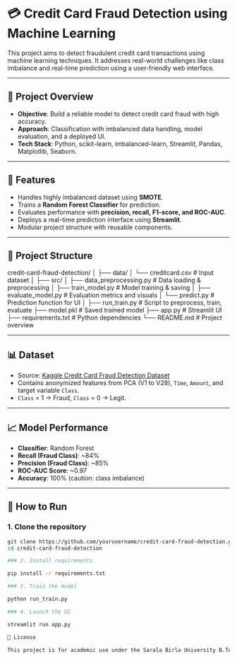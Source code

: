 # 💳 Credit Card Fraud Detection using Machine Learning

This project aims to detect fraudulent credit card transactions using machine learning techniques. It addresses real-world challenges like class imbalance and real-time prediction using a user-friendly web interface.

---

## 📌 Project Overview

- **Objective**: Build a reliable model to detect credit card fraud with high accuracy.
- **Approach**: Classification with imbalanced data handling, model evaluation, and a deployed UI.
- **Tech Stack**: Python, scikit-learn, imbalanced-learn, Streamlit, Pandas, Matplotlib, Seaborn.

---

## 🚀 Features

- Handles highly imbalanced dataset using **SMOTE**.
- Trains a **Random Forest Classifier** for prediction.
- Evaluates performance with **precision, recall, F1-score, and ROC-AUC**.
- Deploys a real-time prediction interface using **Streamlit**.
- Modular project structure with reusable components.

---

## 📂 Project Structure

credit-card-fraud-detection/
│
├── data/
│ └── creditcard.csv # Input dataset
│
├── src/
│ ├── data_preprocessing.py # Data loading & preprocessing
│ ├── train_model.py # Model training & saving
│ ├── evaluate_model.py # Evaluation metrics and visuals
│ └── predict.py # Prediction function for UI
│
├── run_train.py # Script to preprocess, train, evaluate
├── model.pkl # Saved trained model
├── app.py # Streamlit UI
├── requirements.txt # Python dependencies
└── README.md # Project overview

---

## 📊 Dataset

- Source: [Kaggle Credit Card Fraud Detection Dataset](https://www.kaggle.com/mlg-ulb/creditcardfraud)
- Contains anonymized features from PCA (V1 to V28), `Time`, `Amount`, and target variable `Class`.
- `Class` = 1 → Fraud, `Class` = 0 → Legit.

---

## 📈 Model Performance

- **Classifier**: Random Forest
- **Recall (Fraud Class)**: ~84%
- **Precision (Fraud Class)**: ~85%
- **ROC-AUC Score**: ~0.97
- **Accuracy**: 100% (caution: class imbalance)

---

## 🧪 How to Run

### 1. Clone the repository

```bash
git clone https://github.com/yourusername/credit-card-fraud-detection.git
cd credit-card-fraud-detection

### 2. Install requirements 

pip install -r requirements.txt

### 3. Train the model

python run_train.py

### 4. Launch the UI

streamlit run app.py

📃 License

This project is for academic use under the Sarala Birla University B.Tech Minor Project 2025 guidelines.
